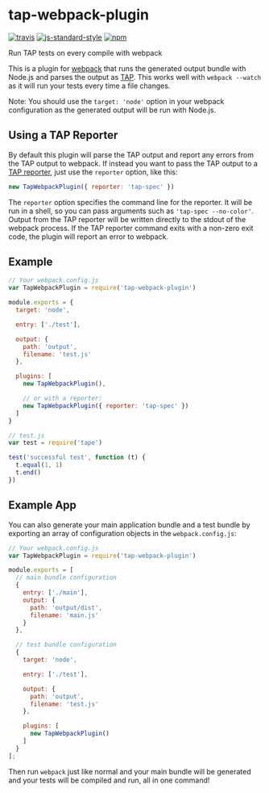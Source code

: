 # tap-webpack-plugin

[![travis][travis-image]][travis-url]
[![js-standard-style][standard-image]][standard-url]
[![npm][npm-image]][npm-url]

Run TAP tests on every compile with webpack

This is a plugin for [webpack][webpack-url] that runs the generated output
bundle with Node.js and parses the output as [TAP][tap-url]. This works well
with `webpack --watch` as it will run your tests every time a file changes.

Note: You should use the `target: 'node'` option in your webpack configuration
as the generated output will be run with Node.js.

## Using a TAP Reporter

By default this plugin will parse the TAP output and report any errors from the
TAP output to webpack. If instead you want to pass the TAP output to a
[TAP reporter][reporters], just use the `reporter` option, like this:

```js
new TapWebpackPlugin({ reporter: 'tap-spec' })
```

The `reporter` option specifies the command line for the reporter. It will be
run in a shell, so you can pass arguments such as `'tap-spec --no-color'`.
Output from the TAP reporter will be written directly to the stdout of the
webpack process. If the TAP reporter command exits with a non-zero exit code,
the plugin will report an error to webpack.

## Example

```js
// Your webpack.config.js
var TapWebpackPlugin = require('tap-webpack-plugin')

module.exports = {
  target: 'node',

  entry: ['./test'],

  output: {
    path: 'output',
    filename: 'test.js'
  },

  plugins: [
    new TapWebpackPlugin(),

    // or with a reporter:
    new TapWebpackPlugin({ reporter: 'tap-spec' })
  ]
}
```

```js
// test.js
var test = require('tape')

test('successful test', function (t) {
  t.equal(1, 1)
  t.end()
})
```

## Example App

You can also generate your main application bundle and a test bundle by
exporting an array of configuration objects in the `webpack.config.js`:

```js
// Your webpack.config.js
var TapWebpackPlugin = require('tap-webpack-plugin')

module.exports = [
  // main bundle configuration
  {
    entry: ['./main'],
    output: {
      path: 'output/dist',
      filename: 'main.js'
    }
  },

  // test bundle configuration
  {
    target: 'node',

    entry: ['./test'],

    output: {
      path: 'output',
      filename: 'test.js'
    },

    plugins: [
      new TapWebpackPlugin()
    ]
  }
];
```

Then run `webpack` just like normal and your main bundle will be generated and
your tests will be compiled and run, all in one command!

[travis-image]: https://img.shields.io/travis/conradz/tap-webpack-plugin.svg?style=flat
[travis-url]: https://travis-ci.org/conradz/tap-webpack-plugin
[standard-image]: https://img.shields.io/badge/code%20style-standard-brightgreen.svg?style=flat
[standard-url]: https://github.com/feross/standard
[npm-image]: https://img.shields.io/npm/v/tap-webpack-plugin.svg?style=flat
[npm-url]: https://npmjs.org/package/tap-webpack-plugin
[webpack-url]: https://webpack.github.io/
[tap-url]: https://testanything.org/
[reporters]: https://github.com/sindresorhus/awesome-tap#reporters

